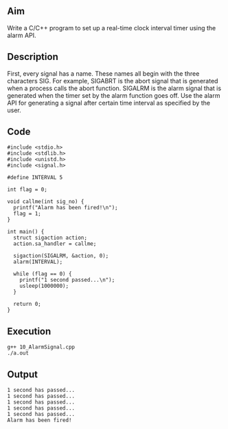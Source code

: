 ## Aim
Write a C/C++ program to set up a real-time clock interval timer using the alarm API.  

## Description
First, every signal has a name. These names all begin with the three characters SIG. For example, SIGABRT is the abort signal that is generated when a process calls the abort function. SIGALRM is the alarm signal that is generated when the timer set by the alarm function goes off. Use the alarm API for generating a signal after certain time interval as specified by the user.  

## Code
```
#include <stdio.h>
#include <stdlib.h>
#include <unistd.h>
#include <signal.h>

#define INTERVAL 5

int flag = 0;

void callme(int sig_no) {
  printf("Alarm has been fired!\n");
  flag = 1;
}

int main() {
  struct sigaction action;
  action.sa_handler = callme;

  sigaction(SIGALRM, &action, 0);
  alarm(INTERVAL);

  while (flag == 0) {
    printf("1 second passed...\n");
    usleep(1000000);
  }

  return 0;
}
```

## Execution
```
g++ 10_AlarmSignal.cpp
./a.out
```

## Output
```
1 second has passed...
1 second has passed...
1 second has passed...
1 second has passed...
1 second has passed...
Alarm has been fired!
```
